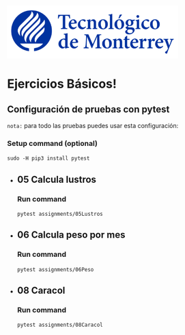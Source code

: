 ![Tec de Monterrey](images/logotecmty.png)
# Ejercicios Básicos!

## Configuración de pruebas con **pytest**

`nota:` para todo las pruebas puedes usar esta configuración:
### Setup command (optional)
```
sudo -H pip3 install pytest
```

- ## 05 Calcula lustros
    ### Run command
    ```
    pytest assignments/05Lustros
    ```

- ## 06 Calcula peso por mes
    ### Run command
    ```
    pytest assignments/06Peso
    ```

- ## 08 Caracol
    ### Run command
    ```
    pytest assignments/08Caracol
    ```
    